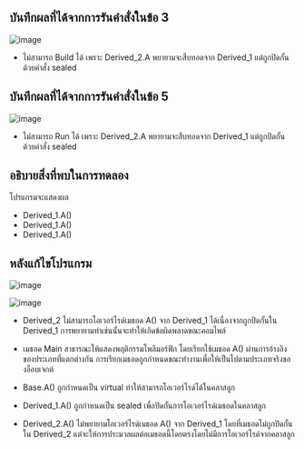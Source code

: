 ## บันทึกผลที่ได้จากการรันคำสั่งในข้อ 3

![image](https://github.com/Phetteepop/03376836-OOP-2566-Lab-11/assets/144197367/69cec2fa-b2bc-43b9-bc1d-320e91b5878f)


- ไม่สามารถ Build ได้ เพราะ Derived_2.A พยายามจะสืบทอดจาก Derived_1 แต่ถูกปิดกั้นด้วยคำสั่ง sealed

## บันทึกผลที่ได้จากการรันคำสั่งในข้อ 5
![image](https://github.com/Phetteepop/03376836-OOP-2566-Lab-11/assets/144197367/33905bb7-e6ab-43fe-9afb-89c4ce558ffe)

- ไม่สามารถ Run ได้ เพราะ Derived_2.A พยายามจะสืบทอดจาก Derived_1 แต่ถูกปิดกั้นด้วยคำสั่ง sealed


## อธิบายสิ่งที่พบในการทดลอง

โปรแกรมจะแสดงผล 

- Derived_1.A()
- Derived_1.A()
- Derived_1.A()


## หลังแก้ไขโปรแกรม 

![image](https://github.com/Phetteepop/03376836-OOP-2566-Lab-11/assets/144197367/247a836e-044a-4c3d-9ece-bda00c4f1722)

![image](https://github.com/Phetteepop/03376836-OOP-2566-Lab-11/assets/144197367/8059192f-552d-49dc-b634-44b34e7c2943)

- Derived_2 ไม่สามารถโอเวอร์ไรด์เมธอด A() จาก Derived_1 ได้เนื่องจากถูกปิดกั้นใน Derived_1 การพยายามทำเช่นนั้นจะทำให้เกิดข้อผิดพลาดขณะคอมไพล์
- เมธอด Main สาธารณะให้แสดงพฤติกรรมโพลีมอร์ฟิก โดยเรียกใช้เมธอด A() ผ่านการอ้างอิงของประเภทที่แตกต่างกัน การเรียกเมธอดถูกกำหนดขณะทำงานเพื่อให้เป็นไปตามประเภทจริงของอ็อบเจกต์

- Base.A() ถูกกำหนดเป็น virtual ทำให้สามารถโอเวอร์ไรด์ได้ในคลาสลูก
- Derived_1.A() ถูกกำหนดเป็น sealed เพื่อปิดกั้นการโอเวอร์ไรด์เมธอดในคลาสลูก
- Derived_2.A() ไม่พยายามโอเวอร์ไรด์เมธอด A() จาก Derived_1 โดยที่เมธอดไม่ถูกปิดกั้นใน Derived_2 แต่จะให้การประมวลผลต่อเมธอดนี้โดยตรงโดยไม่มีการโอเวอร์ไรด์จากคลาสลูก

